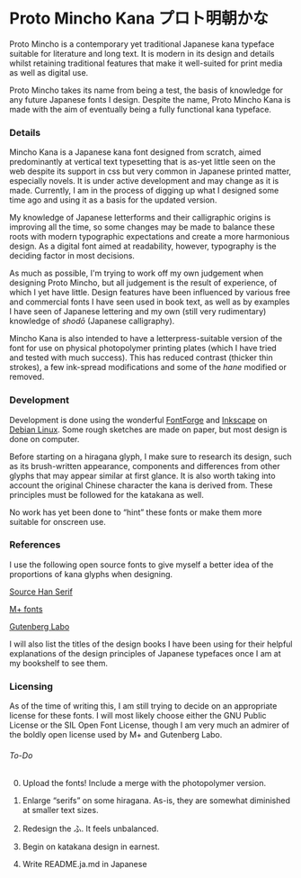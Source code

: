 # Proto Mincho Kana プロト明朝かな

Proto Mincho is a contemporary yet traditional Japanese kana typeface suitable for literature and long text. It is modern in its design and details whilst retaining traditional features that make it well-suited for print media as well as digital use.

Proto Mincho takes its name from being a test, the basis of knowledge for any future Japanese fonts I design. Despite the name, Proto Mincho Kana is made with the aim of eventually being a fully functional kana typeface.

### Details

Mincho Kana is a Japanese kana font designed from scratch, aimed predominantly at vertical text typesetting that is as-yet little seen on the web despite its support in css but very common in Japanese printed matter, especially novels. It is under active development and may change as it is made. Currently, I am in the process of digging up what I designed some time ago and using it as a basis for the updated version.

My knowledge of Japanese letterforms and their calligraphic origins is improving all the time, so some changes may be made to balance these roots with modern typographic expectations and create a more harmonious design. As a digital font aimed at readability, however, typography is the deciding factor in most decisions.

As much as possible, I'm trying to work off my own judgement when designing Proto Mincho, but all judgement is the result of experience, of which I yet have little. Design features have been influenced by various free and commercial fonts I have seen used in book text, as well as by examples I have seen of Japanese lettering and my own (still very rudimentary) knowledge of *shodō* (Japanese calligraphy).

Mincho Kana is also intended to have a letterpress-suitable version of the font for use on physical photopolymer printing plates (which I have tried and tested with much success). This has reduced contrast (thicker thin strokes), a few ink-spread modifications and some of the *hane* modified or removed.

### Development

Development is done using the wonderful [FontForge](https://fontforge.org/en-US/) and [Inkscape](https://inkscape.org/) on [Debian Linux](https://debian.org). Some rough sketches are made on paper, but most design is done on computer.

Before starting on a hiragana glyph, I make sure to research its design, such as its brush-written appearance, components and differences from other glyphs that may appear similar at first glance. It is also worth taking into account the original Chinese character the kana is derived from. These principles must be followed for the katakana as well.

No work has yet been done to “hint” these fonts or make them more suitable for onscreen use.

### References

I use the following open source fonts to give myself a better idea of the proportions of kana glyphs when designing.

[Source Han Serif](https://github.com/adobe-fonts/source-han-serif)

[M+ fonts](https://mplus-fonts.osdn.jp/)

[Gutenberg Labo](https://gutenberg.osdn.jp/)

I will also list the titles of the design books I have been using for their helpful explanations of the design principles of Japanese typefaces once I am at my bookshelf to see them.

### Licensing

As of the time of writing this, I am still trying to decide on an appropriate license for these fonts. I will most likely choose either the GNU Public License or the SIL Open Font License, though I am very much an admirer of the boldly open license used by M+ and Gutenberg Labo.

###### To-Do

0. Upload the fonts! Include a merge with the photopolymer version.

1. Enlarge “serifs” on some hiragana. As-is, they are somewhat diminished at smaller text sizes.

2. Redesign the ふ. It feels unbalanced.

3. Begin on katakana design in earnest.

4. Write README.ja.md in Japanese
